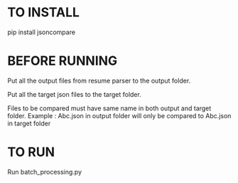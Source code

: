 # TO INSTALL

pip install jsoncompare

# BEFORE RUNNING

Put all the output files from resume parser to the output folder.

Put all the target json files to the target folder.

Files to be compared must have same name in both output and target folder.
Example : Abc.json in output folder will only be compared to Abc.json in target folder

# TO RUN

Run batch_processing.py
